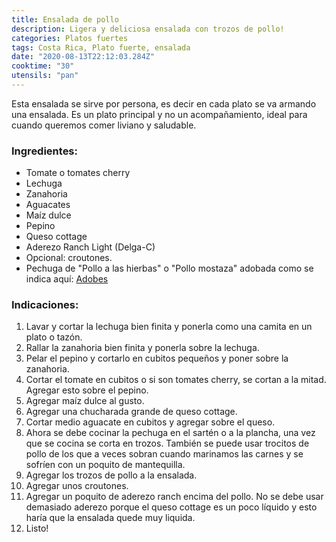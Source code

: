 ```yaml
---
title: Ensalada de pollo
description: Ligera y deliciosa ensalada con trozos de pollo!
categories: Platos fuertes
tags: Costa Rica, Plato fuerte, ensalada
date: "2020-08-13T22:12:03.284Z"
cooktime: "30"
utensils: "pan"
---
```


Esta ensalada se sirve por persona, es decir en cada plato se va armando una ensalada. Es un plato principal y no un acompañamiento, ideal para cuando queremos comer liviano y saludable.

### Ingredientes:
- Tomate o tomates cherry
- Lechuga
- Zanahoria
- Aguacates
- Maíz dulce
- Pepino
- Queso cottage
- Aderezo Ranch Light (Delga-C)
- Opcional: croutones.
- Pechuga de "Pollo a las hierbas" o "Pollo mostaza" adobada como se indica aquí: [Adobes](/Adobes/#pollo-hierbas)

### Indicaciones:

1. Lavar y cortar la lechuga bien finita y ponerla como una camita en un plato o tazón.
2. Rallar la zanahoria bien finita y ponerla sobre la lechuga.
3. Pelar el pepino y cortarlo en cubitos pequeños y poner sobre la zanahoria.
4. Cortar el tomate en cubitos o si son tomates cherry, se cortan a la mitad. Agregar esto sobre el pepino.
5. Agregar maíz dulce al gusto.
6. Agregar una chucharada grande de queso cottage.
7. Cortar medio aguacate en cubitos y agregar sobre el queso.
8. Ahora se debe cocinar la pechuga en el sartén o a la plancha, una vez que se cocina se corta en trozos. También se puede usar trocitos de pollo de los que a veces sobran cuando marinamos las carnes y se sofríen con un poquito de mantequilla.
9. Agregar los trozos de pollo a la ensalada.
10. Agregar unos croutones.
11. Agregar un poquito de aderezo ranch encima del pollo. No se debe usar demasiado aderezo porque el queso cottage es un poco líquido y esto haría que la ensalada quede muy liquida.
12. Listo!